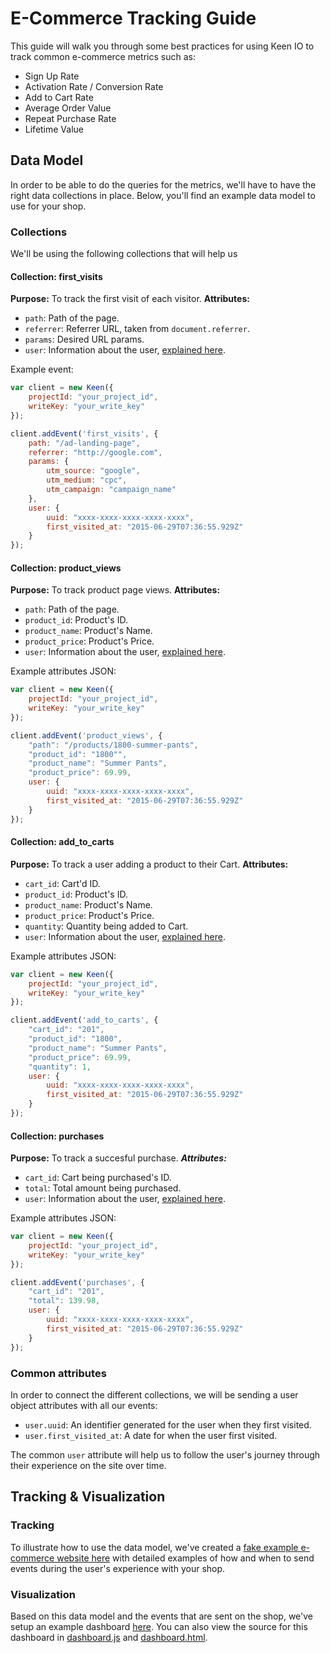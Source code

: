 # E-Commerce Tracking Guide

This guide will walk you through some best practices for using Keen IO to track common e-commerce metrics such as:

- Sign Up Rate
- Activation Rate / Conversion Rate
- Add to Cart Rate
- Average Order Value
- Repeat Purchase Rate
- Lifetime Value

## Data Model

In order to be able to do the queries for the metrics, we'll have to have the right data collections in place. Below, you'll find an example data model to use for your shop.

### Collections

We'll be using the following collections that will help us

#### Collection: first_visits
**Purpose:** To track the first visit of each visitor.
**Attributes:**

- `path`: Path of the page.
- `referrer`: Referrer URL, taken from `document.referrer`.
- `params`: Desired URL params.
- `user`: Information about the user, [explained here](#common-attributes).

Example event:

```javascript
var client = new Keen({
    projectId: "your_project_id",
    writeKey: "your_write_key"
});

client.addEvent('first_visits', {
    path: "/ad-landing-page",
    referrer: "http://google.com",
    params: {
        utm_source: "google",
        utm_medium: "cpc",
        utm_campaign: "campaign_name"
    },
    user: {
        uuid: "xxxx-xxxx-xxxx-xxxx-xxxx",
        first_visited_at: "2015-06-29T07:36:55.929Z"
    }
});
```


#### Collection: product_views
**Purpose:** To track product page views.
**Attributes:**

- `path`: Path of the page.
- `product_id`: Product's ID.
- `product_name`: Product's Name.
- `product_price`: Product's Price.
- `user`: Information about the user, [explained here](#common-attributes).

Example attributes JSON:

```javascript
var client = new Keen({
    projectId: "your_project_id",
    writeKey: "your_write_key"
});

client.addEvent('product_views', {
    "path": "/products/1800-summer-pants",
    "product_id": "1800"",
    "product_name": "Summer Pants",
    "product_price": 69.99,
    user: {
        uuid: "xxxx-xxxx-xxxx-xxxx-xxxx",
        first_visited_at: "2015-06-29T07:36:55.929Z"
    }
});
```

#### Collection: add_to_carts
**Purpose:** To track a user adding a product to their Cart.
**Attributes:**

- `cart_id`: Cart'd ID.
- `product_id`: Product's ID.
- `product_name`: Product's Name.
- `product_price`: Product's Price.
- `quantity`: Quantity being added to Cart.
- `user`: Information about the user, [explained here](#common-attributes).

Example attributes JSON:

```javascript
var client = new Keen({
    projectId: "your_project_id",
    writeKey: "your_write_key"
});

client.addEvent('add_to_carts', {
    "cart_id": "201",
    "product_id": "1800",
    "product_name": "Summer Pants",
    "product_price": 69.99,
    "quantity": 1,
    user: {
        uuid: "xxxx-xxxx-xxxx-xxxx-xxxx",
        first_visited_at: "2015-06-29T07:36:55.929Z"
    }
});
```

#### Collection: purchases
**Purpose:** To track a succesful purchase.
***Attributes:***

- `cart_id`: Cart being purchased's ID.
- `total`: Total amount being purchased.
- `user`: Information about the user, [explained here](#common-attributes).

Example attributes JSON:

```javascript
var client = new Keen({
    projectId: "your_project_id",
    writeKey: "your_write_key"
});

client.addEvent('purchases', {
    "cart_id": "201",
    "total": 139.98,
    user: {
        uuid: "xxxx-xxxx-xxxx-xxxx-xxxx",
        first_visited_at: "2015-06-29T07:36:55.929Z"
    }
});
```

### Common attributes

In order to connect the different collections, we will be sending a user object attributes with all our events:

- `user.uuid`: An identifier generated for the user when they first visited.
- `user.first_visited_at`: A date for when the user first visited.

The common `user` attribute will help us to follow the user's journey through their experience on the site over time.


## Tracking & Visualization

### Tracking

To illustrate how to use the data model, we've created a [fake example e-commerce website here](http://nemo.github.io/keen-ecommerce-guide/) with detailed examples of how and when to send events during the user's experience with your shop.


### Visualization

Based on this data model and the events that are sent on the shop, we've setup an example dashboard [here](http://nemo.github.io/keen-ecommerce-guide/). You can also view the source for this dashboard in [dashboard.js](https://github.com/nemo/keen-ecommerce-guide/blob/master/js/dashboard.js) and [dashboard.html](https://github.com/nemo/keen-ecommerce-guide/blob/master/dashboard.html).
